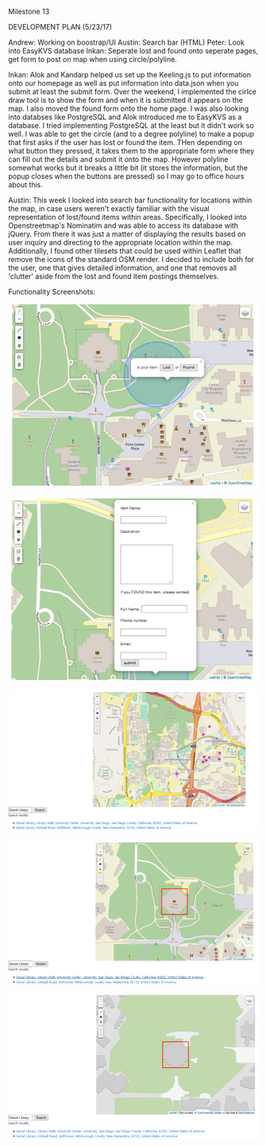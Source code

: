 Milestone 13

DEVELOPMENT PLAN (5/23/17)
 
Andrew: Working on boostrap/UI
Austin: Search bar (HTML)
Peter: Look into EasyKVS database
Inkan: Seperate lost and found onto seperate pages, get form to post on map when using circle/polyline.


Inkan:
Alok and Kandarp helped us set up the Keeling.js to put information onto our homepage as well as put information into data.json when you submit at least the submit form. Over the weekend, I implemented the cirlce draw tool is to show the form and when it is submitted it appears on the map. I also moved the found form onto the home page. I was also looking into databses like PostgreSQL and Alok introduced me to EasyKVS as a database. I tried implementing PostgreSQL at the least but it didn't work so well. I was able to get the circle (and to a degree polyline) to make a popup that first asks if the user has lost or found the item. THen depending on what button they pressed, it takes them to the appropriate form where they can fill out the details and submit it onto the map. However polyline somewhat works but it breaks a little bit (it stores the information, but the popup closes when the buttons are pressed) so I may go to office hours about this.

Austin:
This week I looked into search bar functionality for locations within the map, in case users weren't exactly familiar with the visual representation of lost/found items within areas. Specifically, I looked into Openstreetmap's Nominatim and was able to access its database with jQuery. From there it was just a matter of displaying the results based on user inquiry and directing to the appropriate location within the map. Additionally, I found other tilesets that could be used within Leaflet that remove the icons of the standard OSM render. I decided to include both for the user, one that gives detailed information, and one that removes all 'clutter' aside from the lost and found item postings themselves. 

Functionality Screenshots:

![Draw Circle Posting Function](https://github.com/Laverii/PokeBoops/blob/master/markdown/M13Function4.PNG) 

![Draw Circle Posting Function 2](https://github.com/Laverii/PokeBoops/blob/master/markdown/M13Function5.PNG) 

![Search Bar Function](https://github.com/Laverii/PokeBoops/blob/master/markdown/M13Function1.PNG) 

![Search Bar Function 2](https://github.com/Laverii/PokeBoops/blob/master/markdown/M13Function2.PNG) 

![Tileset Function](https://github.com/Laverii/PokeBoops/blob/master/markdown/M13Function3.PNG) 